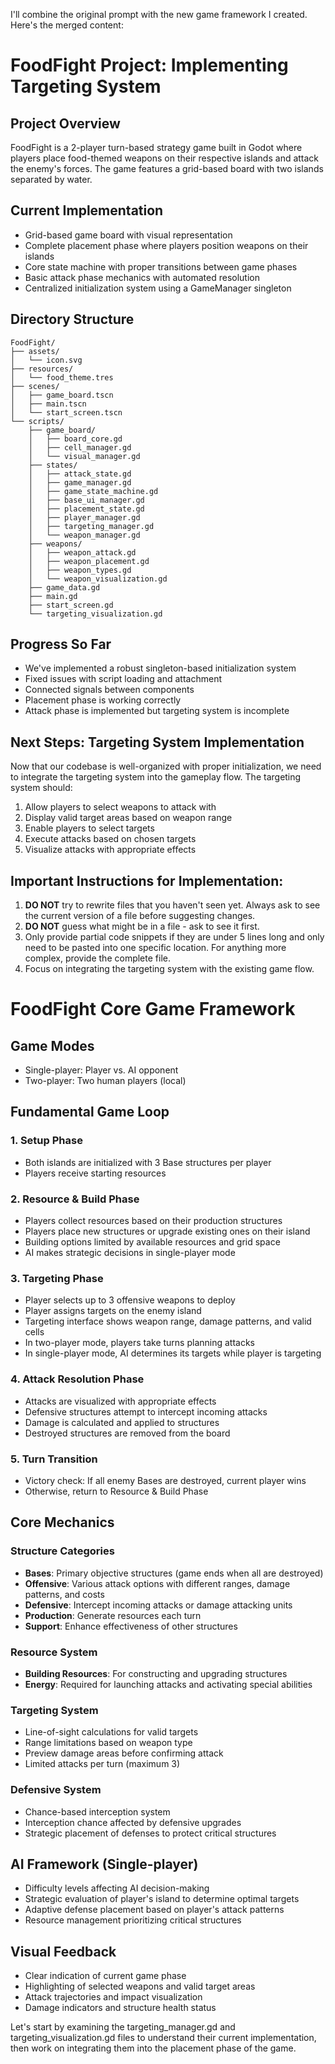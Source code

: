 I'll combine the original prompt with the new game framework I created. Here's the merged content:

# FoodFight Project: Implementing Targeting System

## Project Overview
FoodFight is a 2-player turn-based strategy game built in Godot where players place food-themed weapons on their respective islands and attack the enemy's forces. The game features a grid-based board with two islands separated by water.

## Current Implementation
- Grid-based game board with visual representation
- Complete placement phase where players position weapons on their islands
- Core state machine with proper transitions between game phases
- Basic attack phase mechanics with automated resolution
- Centralized initialization system using a GameManager singleton

## Directory Structure
```
FoodFight/
├── assets/
│   └── icon.svg
├── resources/
│   └── food_theme.tres
├── scenes/
│   ├── game_board.tscn
│   ├── main.tscn
│   └── start_screen.tscn
└── scripts/
    ├── game_board/
    │   ├── board_core.gd
    │   ├── cell_manager.gd
    │   └── visual_manager.gd
    ├── states/
    │   ├── attack_state.gd
    │   ├── game_manager.gd
    │   ├── game_state_machine.gd
    │   ├── base_ui_manager.gd
    │   ├── placement_state.gd
    │   ├── player_manager.gd
    │   ├── targeting_manager.gd
    │   └── weapon_manager.gd
    ├── weapons/
    │   ├── weapon_attack.gd
    │   ├── weapon_placement.gd
    │   ├── weapon_types.gd
    │   └── weapon_visualization.gd
    ├── game_data.gd
    ├── main.gd
    ├── start_screen.gd
    └── targeting_visualization.gd
```

## Progress So Far
- We've implemented a robust singleton-based initialization system
- Fixed issues with script loading and attachment
- Connected signals between components
- Placement phase is working correctly
- Attack phase is implemented but targeting system is incomplete

## Next Steps: Targeting System Implementation
Now that our codebase is well-organized with proper initialization, we need to integrate the targeting system into the gameplay flow. The targeting system should:

1. Allow players to select weapons to attack with
2. Display valid target areas based on weapon range
3. Enable players to select targets
4. Execute attacks based on chosen targets
5. Visualize attacks with appropriate effects

## Important Instructions for Implementation:
1. **DO NOT** try to rewrite files that you haven't seen yet. Always ask to see the current version of a file before suggesting changes.
2. **DO NOT** guess what might be in a file - ask to see it first.
3. Only provide partial code snippets if they are under 5 lines long and only need to be pasted into one specific location. For anything more complex, provide the complete file.
4. Focus on integrating the targeting system with the existing game flow.

# FoodFight Core Game Framework

## Game Modes
- Single-player: Player vs. AI opponent
- Two-player: Two human players (local)

## Fundamental Game Loop

### 1. Setup Phase
- Both islands are initialized with 3 Base structures per player
- Players receive starting resources

### 2. Resource & Build Phase
- Players collect resources based on their production structures
- Players place new structures or upgrade existing ones on their island
- Building options limited by available resources and grid space
- AI makes strategic decisions in single-player mode

### 3. Targeting Phase
- Player selects up to 3 offensive weapons to deploy
- Player assigns targets on the enemy island
- Targeting interface shows weapon range, damage patterns, and valid cells
- In two-player mode, players take turns planning attacks
- In single-player mode, AI determines its targets while player is targeting

### 4. Attack Resolution Phase
- Attacks are visualized with appropriate effects
- Defensive structures attempt to intercept incoming attacks
- Damage is calculated and applied to structures
- Destroyed structures are removed from the board

### 5. Turn Transition
- Victory check: If all enemy Bases are destroyed, current player wins
- Otherwise, return to Resource & Build Phase

## Core Mechanics

### Structure Categories
- **Bases**: Primary objective structures (game ends when all are destroyed)
- **Offensive**: Various attack options with different ranges, damage patterns, and costs
- **Defensive**: Intercept incoming attacks or damage attacking units
- **Production**: Generate resources each turn
- **Support**: Enhance effectiveness of other structures

### Resource System
- **Building Resources**: For constructing and upgrading structures
- **Energy**: Required for launching attacks and activating special abilities

### Targeting System
- Line-of-sight calculations for valid targets
- Range limitations based on weapon type
- Preview damage areas before confirming attack
- Limited attacks per turn (maximum 3)

### Defensive System
- Chance-based interception system
- Interception chance affected by defensive upgrades
- Strategic placement of defenses to protect critical structures

## AI Framework (Single-player)
- Difficulty levels affecting AI decision-making
- Strategic evaluation of player's island to determine optimal targets
- Adaptive defense placement based on player's attack patterns
- Resource management prioritizing critical structures

## Visual Feedback
- Clear indication of current game phase
- Highlighting of selected weapons and valid target areas
- Attack trajectories and impact visualization
- Damage indicators and structure health status

Let's start by examining the targeting_manager.gd and targeting_visualization.gd files to understand their current implementation, then work on integrating them into the placement phase of the game.